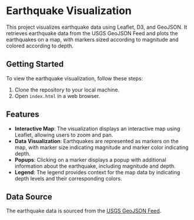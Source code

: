 # Earthquake Visualization

This project visualizes earthquake data using Leaflet, D3, and GeoJSON. It retrieves earthquake data from the USGS GeoJSON Feed and plots the earthquakes on a map, with markers sized according to magnitude and colored according to depth.

## Getting Started

To view the earthquake visualization, follow these steps:

1. Clone the repository to your local machine.
2. Open `index.html` in a web browser.

## Features

- **Interactive Map**: The visualization displays an interactive map using Leaflet, allowing users to zoom and pan.
- **Data Visualization**: Earthquakes are represented as markers on the map, with marker size indicating magnitude and marker color indicating depth.
- **Popups**: Clicking on a marker displays a popup with additional information about the earthquake, including magnitude and depth.
- **Legend**: The legend provides context for the map data by indicating depth levels and their corresponding colors.

## Data Source

The earthquake data is sourced from the [USGS GeoJSON Feed](https://earthquake.usgs.gov/earthquakes/feed/v1.0/summary/significant_month.geojson).

